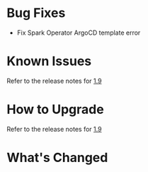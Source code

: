 # Bug Fixes
- Fix Spark Operator ArgoCD template error

# Known Issues
Refer to the release notes for [1.9](https://github.com/boozallen/aissemble/releases/tag/aissemble-root-1.9.1)

# How to Upgrade
Refer to the release notes for [1.9](https://github.com/boozallen/aissemble/releases/tag/aissemble-root-1.9.1)

# What's Changed
